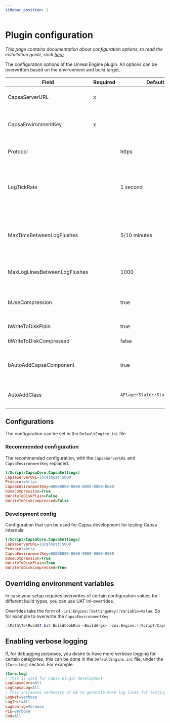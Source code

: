 ```yaml
---
sidebar_position: 1
---
```


# Plugin configuration

_This page contains documentation about configuration options, to read the installation guide, click [here](../getting-started/getting-started.md)_

The configuration options of the Unreal Engine plugin. All options can be overwritten based on the environment and build target.

| Field                        | Required | Default                       | Description                                                                                                   |
| ---------------------------- | -------- | ----------------------------- | ------------------------------------------------------------------------------------------------------------- |
| CapsaServerURL               | x        |                               | The URL where the log server is hosted                                                                        |
| CapsaEnvironmentKey          | x        |                               | Token used by the log server to identify the game title and environment                                       |
| Protocol                     |          | https                         | Protocol to use to connect to the Capsa API server                                                            |
| LogTickRate                  |          | 1 second                      | Tick rate for saving buffered lines to the core subsystem, `GLog->AddOutputDevice` not called if value `<=` 0 |
| MaxTimeBetweenLogFlushes     |          | 5/10 minutes                  | Maximum time between log flushes, default 10 minutes for editor builds, 5 minutes for other builds            |
| MaxLogLinesBetweenLogFlushes |          | 1000                          | Maximum amount of lines between log flushes                                                                   |
| bUseCompression              |          | true                          | Use compression when sending logs to the API server                                                           |
| bWriteToDiskPlain            |          | true                          | Save logs to disk in plain text                                                                               |
| bWriteToDiskCompressed       |          | false                         | Save logs to disk compressed                                                                                  |
| bAutoAddCapsaComponent       |          | true                          | Attach a replicated component to link client/server logs                                                      |
| AutoAddClass                 |          | `APlayerState::StaticClass()` | Class to use to attach `CapsaComponent` to                                                                    |

## Configurations

The configuration can be set in the `DefaultEngine.ini` file.

### Recommended configuration

The recommended configuration, with the `CapsaServerURL` and `CapsaEnvironmentKey` replaced.

```ini
[/Script/CapsaCore.CapsaSettings]
CapsaServerURL=localhost:5000
Protocol=https
CapsaEnvironmentKey=00000000-0000-0000-0000-0000
bUseCompression=True
bWriteToDiskPlain=False
bWriteToDiskCompressed=False
```

### Development config

Configuration that can be used for Capsa development for testing Capsa internals:

```ini
[/Script/CapsaCore.CapsaSettings]
CapsaServerURL=localhost:5000
Protocol=http
CapsaEnvironmentKey=00000000-0000-0000-0000-0000
bUseCompression=True
bWriteToDiskPlain=True
bWriteToDiskCompressed=True
```

## Overriding environment variables

In case your setup requires overwrites of certain configuration values for different build types, you can use UAT ini-overrides.

Overrides take the form of `-ini:Engine:[SettingsKey]:Variable=Value`. So for example to overwrite the `CapsaEnvironmentKey`:

```ps1
.\Path\To\RunUAT.bat BuildCookRun <BuildArgs> -ini:Engine:[/Script/CapsaCore.CapsaSettings]:CapsaEnvironmentKey=<YourEnvironmentKey>
```

## Enabling verbose logging

If, for debugging purposes, you desire to have more verbose logging for certain categories, this can be done in the `DefaultEngine.ini` file, under the `[Core.Log]` section. For example:

```ini
[Core.Log]
; This is used for Capsa plugin development
LogCapsaCore=All
LogCapsaLog=All
; This increases verbosity of UE to generate more log lines for testing
LogNet=Verbose
LogInit=All
LogConfig=Verbose
PIE=Verbose
Cmd=All
```